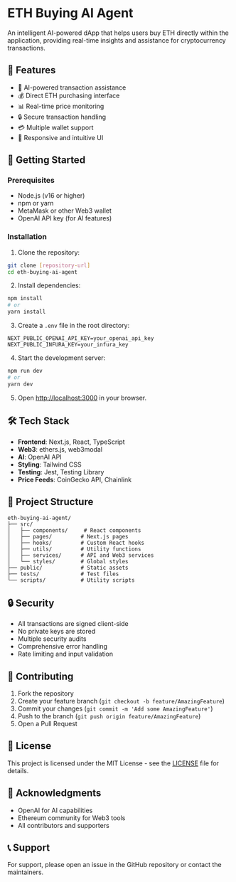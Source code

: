 # ETH Buying AI Agent

An intelligent AI-powered dApp that helps users buy ETH directly within the application, providing real-time insights and assistance for cryptocurrency transactions.

## 🌟 Features

- 🤖 AI-powered transaction assistance
- 💰 Direct ETH purchasing interface
- 📊 Real-time price monitoring
- 🔒 Secure transaction handling
- 💳 Multiple wallet support
- 📱 Responsive and intuitive UI

## 🚀 Getting Started

### Prerequisites

- Node.js (v16 or higher)
- npm or yarn
- MetaMask or other Web3 wallet
- OpenAI API key (for AI features)

### Installation

1. Clone the repository:
```bash
git clone [repository-url]
cd eth-buying-ai-agent
```

2. Install dependencies:
```bash
npm install
# or
yarn install
```

3. Create a `.env` file in the root directory:
```env
NEXT_PUBLIC_OPENAI_API_KEY=your_openai_api_key
NEXT_PUBLIC_INFURA_KEY=your_infura_key
```

4. Start the development server:
```bash
npm run dev
# or
yarn dev
```

5. Open [http://localhost:3000](http://localhost:3000) in your browser.

## 🛠️ Tech Stack

- **Frontend**: Next.js, React, TypeScript
- **Web3**: ethers.js, web3modal
- **AI**: OpenAI API
- **Styling**: Tailwind CSS
- **Testing**: Jest, Testing Library
- **Price Feeds**: CoinGecko API, Chainlink

## 📝 Project Structure

```
eth-buying-ai-agent/
├── src/
│   ├── components/     # React components
│   ├── pages/         # Next.js pages
│   ├── hooks/         # Custom React hooks
│   ├── utils/         # Utility functions
│   ├── services/      # API and Web3 services
│   └── styles/        # Global styles
├── public/            # Static assets
├── tests/             # Test files
└── scripts/           # Utility scripts
```

## 🔒 Security

- All transactions are signed client-side
- No private keys are stored
- Multiple security audits
- Comprehensive error handling
- Rate limiting and input validation

## 🤝 Contributing

1. Fork the repository
2. Create your feature branch (`git checkout -b feature/AmazingFeature`)
3. Commit your changes (`git commit -m 'Add some AmazingFeature'`)
4. Push to the branch (`git push origin feature/AmazingFeature`)
5. Open a Pull Request

## 📄 License

This project is licensed under the MIT License - see the [LICENSE](LICENSE) file for details.

## 🙏 Acknowledgments

- OpenAI for AI capabilities
- Ethereum community for Web3 tools
- All contributors and supporters

## 📞 Support

For support, please open an issue in the GitHub repository or contact the maintainers.